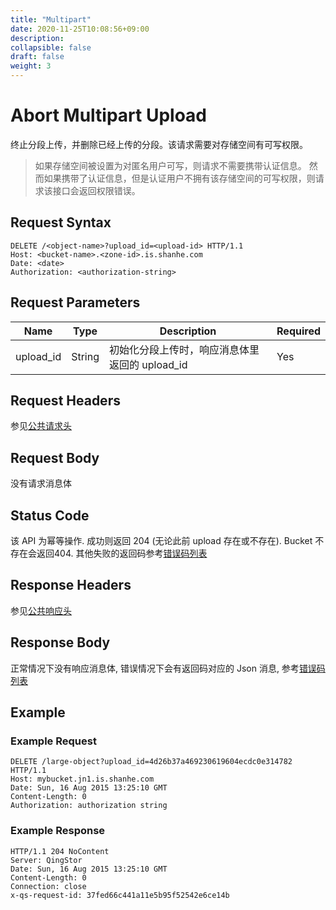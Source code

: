 ```yaml
---
title: "Multipart"
date: 2020-11-25T10:08:56+09:00
description:
collapsible: false
draft: false
weight: 3
---
```


# Abort Multipart Upload

终止分段上传，并删除已经上传的分段。该请求需要对存储空间有可写权限。

> 如果存储空间被设置为对匿名用户可写，则请求不需要携带认证信息。
> 然而如果携带了认证信息，但是认证用户不拥有该存储空间的可写权限，则请求该接口会返回权限错误。

## Request Syntax

```http
DELETE /<object-name>?upload_id=<upload-id> HTTP/1.1
Host: <bucket-name>.<zone-id>.is.shanhe.com
Date: <date>
Authorization: <authorization-string>
```

## Request Parameters

| Name | Type | Description | Required |
| --- | --- | --- | --- |
| upload_id | String | 初始化分段上传时，响应消息体里返回的 upload_id | Yes |

## Request Headers

参见[公共请求头](../../../common_header/#请求头字段-request-header)


## Request Body

没有请求消息体

## Status Code

该 API 为幂等操作. 成功则返回 204 (无论此前 upload 存在或不存在). Bucket 不存在会返回404. 其他失败的返回码参考[错误码列表](../../../error_code/)

## Response Headers

参见[公共响应头](../../../common_header/#响应头字段-request-header)

## Response Body

正常情况下没有响应消息体, 错误情况下会有返回码对应的 Json 消息, 参考[错误码列表](../../../error_code/)

## Example

### Example Request

```http
DELETE /large-object?upload_id=4d26b37a469230619604ecdc0e314782 HTTP/1.1
Host: mybucket.jn1.is.shanhe.com
Date: Sun, 16 Aug 2015 13:25:10 GMT
Content-Length: 0
Authorization: authorization string
```

### Example Response

```http
HTTP/1.1 204 NoContent
Server: QingStor
Date: Sun, 16 Aug 2015 13:25:10 GMT
Content-Length: 0
Connection: close
x-qs-request-id: 37fed66c441a11e5b95f52542e6ce14b
```
